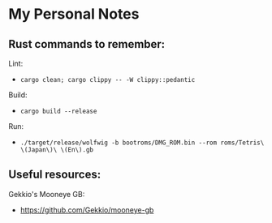 # My Personal Notes

## Rust commands to remember:

Lint:

  * `cargo clean; cargo clippy -- -W clippy::pedantic`

Build:

  * `cargo build --release`

Run:

 * `./target/release/wolfwig -b bootroms/DMG_ROM.bin --rom roms/Tetris\ \(Japan\)\ \(En\).gb`

## Useful resources:

Gekkio's Mooneye GB:
  * https://github.com/Gekkio/mooneye-gb
